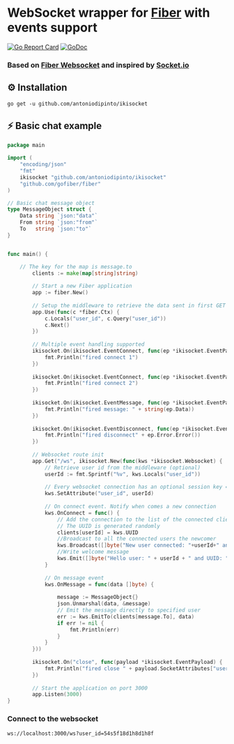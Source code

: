 
# WebSocket wrapper for [Fiber](https://github.com/gofiber/fiber) with events support
[![Go Report Card](https://goreportcard.com/badge/github.com/antoniodipinto/ikisocket)](https://goreportcard.com/report/github.com/antoniodipinto/ikisocket)
[![GoDoc](https://godoc.org/github.com/antoniodipinto/ikisocket?status.svg)](https://godoc.org/github.com/antoniodipinto/ikisocket)

### Based on [Fiber Websocket](https://github.com/gofiber/websocket) and inspired by [Socket.io](https://github.com/socketio/socket.io)

## ⚙️ Installation

```
go get -u github.com/antoniodipinto/ikisocket
```

## ⚡️ Basic chat example

```go
package main

import (
	"encoding/json"
	"fmt"
	ikisocket "github.com/antoniodipinto/ikisocket"
	"github.com/gofiber/fiber"
)

// Basic chat message object
type MessageObject struct {
	Data string `json:"data"`
	From string `json:"from"`
	To   string `json:"to"`
}


func main() {

	// The key for the map is message.to
    	clients := make(map[string]string)
    
    	// Start a new Fiber application
    	app := fiber.New()
    
    	// Setup the middleware to retrieve the data sent in first GET request
    	app.Use(func(c *fiber.Ctx) {
    		c.Locals("user_id", c.Query("user_id"))
    		c.Next()
    	})
    
    	// Multiple event handling supported
    	ikisocket.On(ikisocket.EventConnect, func(ep *ikisocket.EventPayload) {
    		fmt.Println("fired connect 1")
    	})
    
    	ikisocket.On(ikisocket.EventConnect, func(ep *ikisocket.EventPayload) {
    		fmt.Println("fired connect 2")
    	})
    
    	ikisocket.On(ikisocket.EventMessage, func(ep *ikisocket.EventPayload) {
    		fmt.Println("fired message: " + string(ep.Data))
    	})
    
    	ikisocket.On(ikisocket.EventDisconnect, func(ep *ikisocket.EventPayload) {
    		fmt.Println("fired disconnect" + ep.Error.Error())
    	})
    
    	// Websocket route init
    	app.Get("/ws", ikisocket.New(func(kws *ikisocket.Websocket) {
    		// Retrieve user id from the middleware (optional)
    		userId := fmt.Sprintf("%v", kws.Locals("user_id"))
    
    		// Every websocket connection has an optional session key => value storage
    		kws.SetAttribute("user_id", userId)
    
    		// On connect event. Notify when comes a new connection
    		kws.OnConnect = func() {
    			// Add the connection to the list of the connected clients
    			// The UUID is generated randomly
    			clients[userId] = kws.UUID
    			//Broadcast to all the connected users the newcomer
    			kws.Broadcast([]byte("New user connected: "+userId+" and UUID: "+kws.UUID), true)
    			//Write welcome message
    			kws.Emit([]byte("Hello user: " + userId + " and UUID: " + kws.UUID))
    		}
    
    		// On message event
    		kws.OnMessage = func(data []byte) {
    
    			message := MessageObject{}
    			json.Unmarshal(data, &message)
    			// Emit the message directly to specified user
    			err := kws.EmitTo(clients[message.To], data)
    			if err != nil {
    				fmt.Println(err)
    			}
    		}
    	}))
    
    	ikisocket.On("close", func(payload *ikisocket.EventPayload) {
    		fmt.Println("fired close " + payload.SocketAttributes["user_id"])
    	})
    
    	// Start the application on port 3000
    	app.Listen(3000)
}
```
### Connect to the websocket

```
ws://localhost:3000/ws?user_id=54s5f18d1h8d1h8f
```